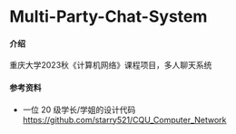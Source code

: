 # Multi-Party-Chat-System

#### 介绍
重庆大学2023秋《计算机网络》课程项目，多人聊天系统

#### 参考资料
* 一位 20 级学长/学姐的设计代码 https://github.com/starry521/CQU_Computer_Network
